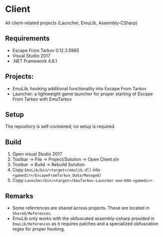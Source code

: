 # Client
All client-related projects (Launcher, EmuLib, Assembly-CSharp)

## Requirements
- Escape From Tarkov 0.12.3.5985
- Visual Studio 2017
- .NET Framework 4.6.1

## Projects:
- EmuLib: hooking additional functionality into Escape From Tarkov
- Launcher: a lightweight game launcher for proper starting of Escape From Tarkov with EmuTarkov

## Setup
The repository is self-contained; no setup is required.

## Build
1. Open visual Studio 2017
2. Toolbar -> File -> Project/Solution -> Open Client.sln
3. Toolbar -> Build -> Rebuild Solution
4. Copy `EmuLib/bin/<target>/emulib.dll` into `<gamedir>/EscapeFromTarkov_Data/Managed/`
5. Copy `Launcher/bin/<target>/EmuTarkov-Launcher.exe` into `<gamedir>`

## Remarks
- Some referrences are shared across projects. These are located in `Shared/References`.
- EmuLib only works with the obfuscated assembly-csharp provided in `EmuLib/References` as it requires patches and a specialized obfuscation regex for proper hooking.
